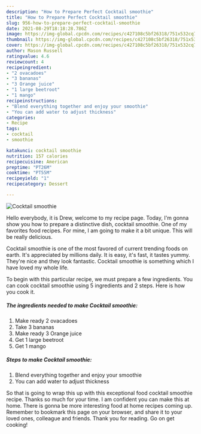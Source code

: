```yaml
---
description: "How to Prepare Perfect Cocktail smoothie"
title: "How to Prepare Perfect Cocktail smoothie"
slug: 956-how-to-prepare-perfect-cocktail-smoothie
date: 2021-08-29T18:18:28.786Z
image: https://img-global.cpcdn.com/recipes/c427108c5bf26318/751x532cq70/cocktail-smoothie-recipe-main-photo.jpg
thumbnail: https://img-global.cpcdn.com/recipes/c427108c5bf26318/751x532cq70/cocktail-smoothie-recipe-main-photo.jpg
cover: https://img-global.cpcdn.com/recipes/c427108c5bf26318/751x532cq70/cocktail-smoothie-recipe-main-photo.jpg
author: Mason Russell
ratingvalue: 4.6
reviewcount: 4
recipeingredient:
- "2 ovacadoes"
- "3 bananas"
- "3 Orange juice"
- "1 large beetroot"
- "1 mango"
recipeinstructions:
- "Blend everything together and enjoy your smoothie"
- "You can add water to adjust thickness"
categories:
- Recipe
tags:
- cocktail
- smoothie

katakunci: cocktail smoothie 
nutrition: 157 calories
recipecuisine: American
preptime: "PT26M"
cooktime: "PT55M"
recipeyield: "1"
recipecategory: Dessert

---
```



![Cocktail smoothie](https://img-global.cpcdn.com/recipes/c427108c5bf26318/751x532cq70/cocktail-smoothie-recipe-main-photo.jpg)

Hello everybody, it is Drew, welcome to my recipe page. Today, I'm gonna show you how to prepare a distinctive dish, cocktail smoothie. One of my favorites food recipes. For mine, I am going to make it a bit unique. This will be really delicious.



Cocktail smoothie is one of the most favored of current trending foods on earth. It's appreciated by millions daily. It is easy, it's fast, it tastes yummy. They're nice and they look fantastic. Cocktail smoothie is something which I have loved my whole life.


To begin with this particular recipe, we must prepare a few ingredients. You can cook cocktail smoothie using 5 ingredients and 2 steps. Here is how you cook it.

<!--inarticleads1-->

##### The ingredients needed to make Cocktail smoothie:

1. Make ready 2 ovacadoes
1. Take 3 bananas
1. Make ready 3 Orange juice
1. Get 1 large beetroot
1. Get 1 mango




<!--inarticleads2-->

##### Steps to make Cocktail smoothie:

1. Blend everything together and enjoy your smoothie
1. You can add water to adjust thickness




So that is going to wrap this up with this exceptional food cocktail smoothie recipe. Thanks so much for your time. I am confident you can make this at home. There is gonna be more interesting food at home recipes coming up. Remember to bookmark this page on your browser, and share it to your loved ones, colleague and friends. Thank you for reading. Go on get cooking!
